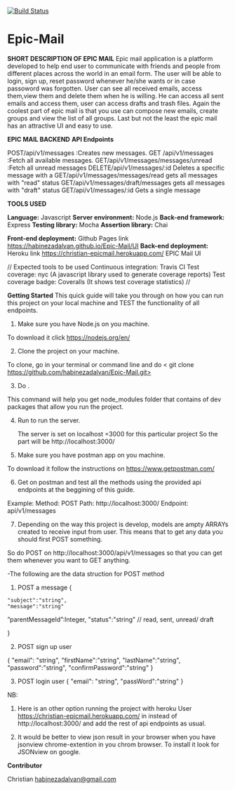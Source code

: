 [![Build Status](https://www.travis-ci.org/habinezadalvan/Epic-Mail.svg?branch=develop)](https://www.travis-ci.org/habinezadalvan/Epic-Mail)

# Epic-Mail
**SHORT DESCRIPTION OF EPIC MAIL**
Epic mail application is a platform developed to help end user to communicate with friends and people from different places across the world in an email form. 
The user will be able to login, sign up, reset password whenever he/she wants or in case passoword was forgotten. User can see all received emails, access them,view them and delete them when he is willing. He can access all sent emails and access them, user can access drafts and trash files. Again the coolest part of epic mail is that you use can compose new emails, create groups and view the list of all groups. 
Last but not the least the epic mail has an attractive UI and easy to use.

**EPIC MAIL BACKEND**
**API Endpoints**

POST/api/v1/messages	:Creates new messages.
GET	/api/v1/messages	:Fetch all available messages.
GET/api/v1/messages/messages/unread :Fetch all unread messages
DELETE/api/v1/messages/:id		Deletes a specific message with a
GET/api/v1/messages/messages/read		gets all messages with "read" status
GET/api/v1/messages/draft/messages	gets all messages with "draft" status
GET/api/v1/messages/:id	Gets a single message

**TOOLS USED**

**Language:** Javascript
**Server environment:** Node.js 
**Back-end framework:** Express
**Testing library:** Mocha
**Assertion library:** Chai 

**Front-end deployment:** Github Pages link https://habinezadalvan.github.io/Epic-Mail/UI
**Back-end deployment:** Heroku link https://christian-epicmail.herokuapp.com/
EPIC Mail UI

// Expected tools to be used 
Continuous integration: Travis CI
Test coverage: nyc (A javascript library used to generate coverage reports)
Test coverage badge: Coveralls (It shows test coverage statistics)
//

**Getting Started**
This quick guide will take you through on how you can run this project on your local machine and TEST the functionality of all endpoints.
1. Make sure you have Node.js on you machine.

To download it click https://nodejs.org/en/

2. Clone the project on your machine.

  To clone, go in your terminal or command line and do < git clone https://github.com/habinezadalvan/Epic-Mail.git>

3. Do <npm install>.
  
  This command will help you get node_modules folder that contains of dev packages that allow you run the project.
  
4. Run <npm start> to run the server.
  
    The server is set on localhost =3000 for this particular project
    So the part will be http://localhost:3000/
  
5. Make sure you have postman app on you machine.

  To download it follow the instructions on https://www.getpostman.com/
  
6. Get on postman and test all the methods using the provided api endpoints at the beggining of this guide.

  Example:
  Method: POST
  Path: http://localhost:3000/
  Endpoint: api/v1/messages
  
7. Depending on the way this project is develop, models are ampty ARRAYs created to receive input from user. This means that to get any data you should first POST something. 

  So do POST on http://localhost:3000/api/v1/messages so that you can get them whenever you want to GET anything.
  
  -The following are the data struction for POST method
  
  1. POST a message
    {
	
	"subject":"string",
	"message":"string"
  ”parentMessageId”:Integer,
	"status":"string"  // read, sent, unread/ draft
	
}
    
  2. POST sign up user
  
  {
	"email": "string",
	"firstName":"string",
	"lastName":"string",
	"password":"string",
  "confirmPassword":"string"
}

3. POST login user
 {
    "email": "string",
    "passWord":"string"
 }
  
NB: 
 1. Here is an other option running the project with heroku
    User https://christian-epicmail.herokuapp.com/  in instead of http://localhost:3000/ and add the rest of api endpoints as usual.
    
 2. It would be better to view json result in your browser when you have jsonview chrome-extention in you chrom browser.
    To install it look for JSONview on google.

**Contributor**

Christian habinezadalvan@gmail.com
